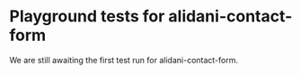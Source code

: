 # Playground tests for alidani-contact-form
We are still awaiting the first test run for alidani-contact-form.
